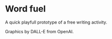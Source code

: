 # Word fuel
A quick playfull prototype of a free writing activity. 



Graphics by DALL-E from OpenAI.